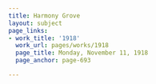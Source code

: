 ```yaml
---
title: Harmony Grove
layout: subject
page_links:
- work_title: '1918'
  work_url: pages/works/1918
  page_title: Monday, November 11, 1918
  page_anchor: page-693

---
```

